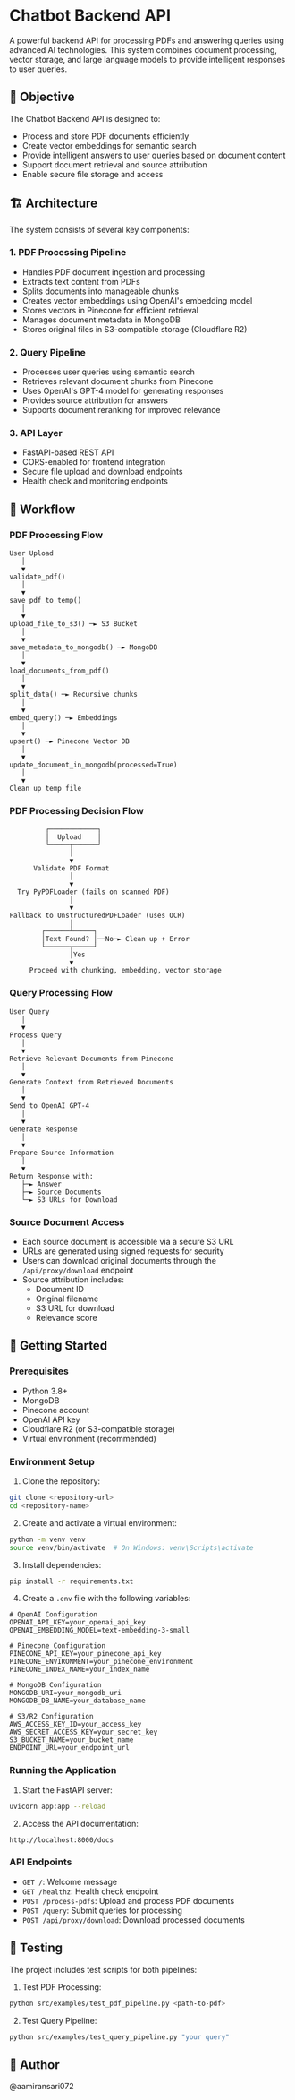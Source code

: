 # Chatbot Backend API

A powerful backend API for processing PDFs and answering queries using advanced AI technologies. This system combines document processing, vector storage, and large language models to provide intelligent responses to user queries.

## 🎯 Objective

The Chatbot Backend API is designed to:
- Process and store PDF documents efficiently
- Create vector embeddings for semantic search
- Provide intelligent answers to user queries based on document content
- Support document retrieval and source attribution
- Enable secure file storage and access

## 🏗️ Architecture

The system consists of several key components:

### 1. PDF Processing Pipeline
- Handles PDF document ingestion and processing
- Extracts text content from PDFs
- Splits documents into manageable chunks
- Creates vector embeddings using OpenAI's embedding model
- Stores vectors in Pinecone for efficient retrieval
- Manages document metadata in MongoDB
- Stores original files in S3-compatible storage (Cloudflare R2)

### 2. Query Pipeline
- Processes user queries using semantic search
- Retrieves relevant document chunks from Pinecone
- Uses OpenAI's GPT-4 model for generating responses
- Provides source attribution for answers
- Supports document reranking for improved relevance

### 3. API Layer
- FastAPI-based REST API
- CORS-enabled for frontend integration
- Secure file upload and download endpoints
- Health check and monitoring endpoints

## 🔄 Workflow

### PDF Processing Flow

```
User Upload
   │
   ▼
validate_pdf()
   │
   ▼
save_pdf_to_temp()
   │
   ▼
upload_file_to_s3() ─► S3 Bucket
   │
   ▼
save_metadata_to_mongodb() ─► MongoDB
   │
   ▼
load_documents_from_pdf()
   │
   ▼
split_data() ─► Recursive chunks
   │
   ▼
embed_query() ─► Embeddings
   │
   ▼
upsert() ─► Pinecone Vector DB
   │
   ▼
update_document_in_mongodb(processed=True)
   │
   ▼
Clean up temp file
```

### PDF Processing Decision Flow

```
         ┌────────────┐
         │  Upload    │
         └─────┬──────┘
               │
               ▼
      Validate PDF Format
               │
               ▼
  Try PyPDFLoader (fails on scanned PDF)
               │
               ▼
Fallback to UnstructuredPDFLoader (uses OCR)
               │
        ┌──────┴─────┐
        │Text Found? │──No─► Clean up + Error
        └──────┬─────┘
               │Yes
               ▼
     Proceed with chunking, embedding, vector storage
```

### Query Processing Flow

```
User Query
   │
   ▼
Process Query
   │
   ▼
Retrieve Relevant Documents from Pinecone
   │
   ▼
Generate Context from Retrieved Documents
   │
   ▼
Send to OpenAI GPT-4
   │
   ▼
Generate Response
   │
   ▼
Prepare Source Information
   │
   ▼
Return Response with:
   ├─► Answer
   ├─► Source Documents
   └─► S3 URLs for Download
```

### Source Document Access
- Each source document is accessible via a secure S3 URL
- URLs are generated using signed requests for security
- Users can download original documents through the `/api/proxy/download` endpoint
- Source attribution includes:
  - Document ID
  - Original filename
  - S3 URL for download
  - Relevance score

## 🚀 Getting Started

### Prerequisites

- Python 3.8+
- MongoDB
- Pinecone account
- OpenAI API key
- Cloudflare R2 (or S3-compatible storage)
- Virtual environment (recommended)

### Environment Setup

1. Clone the repository:
```bash
git clone <repository-url>
cd <repository-name>
```

2. Create and activate a virtual environment:
```bash
python -m venv venv
source venv/bin/activate  # On Windows: venv\Scripts\activate
```

3. Install dependencies:
```bash
pip install -r requirements.txt
```

4. Create a `.env` file with the following variables:
```env
# OpenAI Configuration
OPENAI_API_KEY=your_openai_api_key
OPENAI_EMBEDDING_MODEL=text-embedding-3-small

# Pinecone Configuration
PINECONE_API_KEY=your_pinecone_api_key
PINECONE_ENVIRONMENT=your_pinecone_environment
PINECONE_INDEX_NAME=your_index_name

# MongoDB Configuration
MONGODB_URI=your_mongodb_uri
MONGODB_DB_NAME=your_database_name

# S3/R2 Configuration
AWS_ACCESS_KEY_ID=your_access_key
AWS_SECRET_ACCESS_KEY=your_secret_key
S3_BUCKET_NAME=your_bucket_name
ENDPOINT_URL=your_endpoint_url
```

### Running the Application

1. Start the FastAPI server:
```bash
uvicorn app:app --reload
```

2. Access the API documentation:
```
http://localhost:8000/docs
```

### API Endpoints

- `GET /`: Welcome message
- `GET /healthz`: Health check endpoint
- `POST /process-pdfs`: Upload and process PDF documents
- `POST /query`: Submit queries for processing
- `POST /api/proxy/download`: Download processed documents

## 🧪 Testing

The project includes test scripts for both pipelines:

1. Test PDF Processing:
```bash
python src/examples/test_pdf_pipeline.py <path-to-pdf>
```

2. Test Query Pipeline:
```bash
python src/examples/test_query_pipeline.py "your query"
```

## 📝 Author

@aamiransari072

